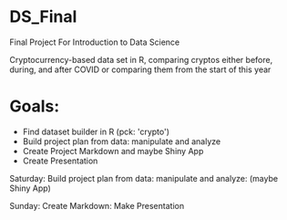 # DS_Final
Final Project For Introduction to Data Science

Cryptocurrency-based data set in R, comparing cryptos either before, during, and after COVID or comparing them from the start of this year

# Goals:
- Find dataset builder in R (pck: 'crypto')
- Build project plan from data: manipulate and analyze
- Create Project Markdown and maybe Shiny App
- Create Presentation

Saturday: Build project plan from data: manipulate and analyze: (maybe Shiny App) 

Sunday: Create Markdown: Make Presentation
